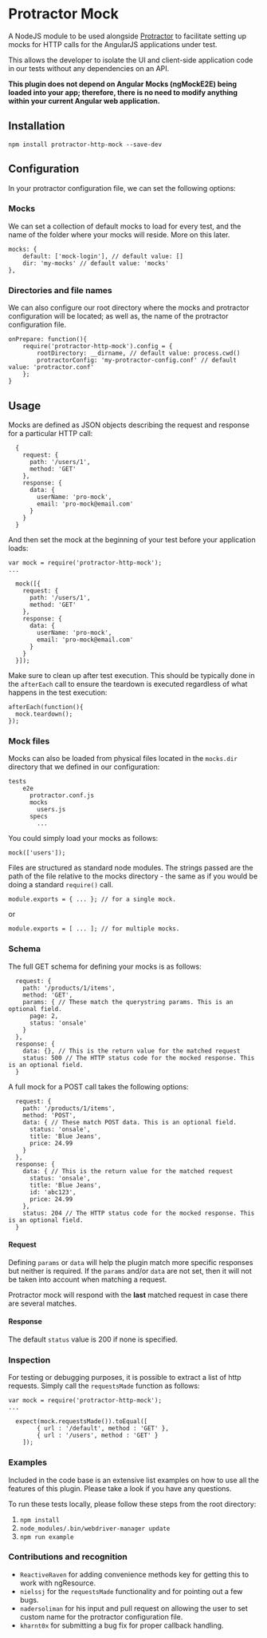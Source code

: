 # Protractor Mock
A NodeJS module to be used alongside [Protractor](https://github.com/angular/protractor) to facilitate setting up mocks for HTTP calls for the AngularJS applications under test. 

This allows the developer to isolate the UI and client-side application code in our tests without any dependencies on an API.

**This plugin does not depend on Angular Mocks (ngMockE2E) being loaded into your app; therefore, there is no need to modify anything within your current Angular web application.**

## Installation
	npm install protractor-http-mock --save-dev
## Configuration
In your protractor configuration file, we can set the following options:

### Mocks
We can set a collection of default mocks to load for every test, and the name of the folder where your mocks will reside. More on this later.

  	mocks: {
    	default: ['mock-login'], // default value: []
    	dir: 'my-mocks' // default value: 'mocks'
  	},

### Directories and file names
We can also configure our root directory where the mocks and protractor configuration will be located; as well as, the name of the protractor configuration file.

  	onPrepare: function(){
    	require('protractor-http-mock').config = {
			rootDirectory: __dirname, // default value: process.cwd()
			protractorConfig: 'my-protractor-config.conf' // default value: 'protractor.conf'
    	};
  	}

## Usage
Mocks are defined as JSON objects describing the request and response for a particular HTTP call:

  	  {
		request: {
	      path: '/users/1',
	      method: 'GET'
	    },
	    response: {
	      data: {
	        userName: 'pro-mock',
	        email: 'pro-mock@email.com'
	      }
	    }
	  }

And then set the mock at the beginning of your test before your application loads:

	var mock = require('protractor-http-mock');
	...

	  mock([{
	    request: {
	      path: '/users/1',
	      method: 'GET'
	    },
	    response: {
	      data: {
	        userName: 'pro-mock',
	        email: 'pro-mock@email.com'
	      }
	    }
	  }]);

Make sure to clean up after test execution. This should be typically done in the `afterEach` call to ensure the teardown is executed regardless of what happens in the test execution:

	afterEach(function(){
	  mock.teardown();
	});

### Mock files
Mocks can also be loaded from physical files located in the `mocks.dir` directory that we defined in our configuration: 

  	tests
	    e2e
	      protractor.conf.js
	      mocks
	        users.js
	      specs
	        ...


You could simply load your mocks as follows:

	mock(['users']);

Files are structured as standard node modules. The strings passed are the path of the file relative to the mocks directory - the same as if you would be doing a standard `require()` call.

	module.exports = { ... }; // for a single mock.

or

	module.exports = [ ... ]; // for multiple mocks.


### Schema
The full GET schema for defining your mocks is as follows:

	  request: {
	    path: '/products/1/items',
	    method: 'GET',
	    params: { // These match the querystring params. This is an optional field.
	      page: 2,
	      status: 'onsale'
	    }
	  },
	  response: {
	    data: {}, // This is the return value for the matched request
	    status: 500 // The HTTP status code for the mocked response. This is an optional field.
	  }

A full mock for a POST call takes the following options:

	  request: {
	    path: '/products/1/items',
	    method: 'POST',
	    data: { // These match POST data. This is an optional field.
	      status: 'onsale',
	      title: 'Blue Jeans',
          price: 24.99
	    }
	  },
	  response: {
	    data: { // This is the return value for the matched request
	      status: 'onsale',
	      title: 'Blue Jeans',
          id: 'abc123',
          price: 24.99
        },
	    status: 204 // The HTTP status code for the mocked response. This is an optional field.
	  }

#### Request
Defining `params` or `data` will help the plugin match more specific responses but neither is required. If the `params` and/or `data` are not set, then it will not be taken into account when matching a request.

Protractor mock will respond with the **last** matched request in case there are several matches.

#### Response
The default `status` value is 200 if none is specified.

### Inspection
For testing or debugging purposes, it is possible to extract a list of http requests. Simply call the `requestsMade` function as follows:

	var mock = require('protractor-http-mock');
	...

	  expect(mock.requestsMade()).toEqual([
			{ url : '/default', method : 'GET' },
			{ url : '/users', method : 'GET' }
		]);
		
### Examples
Included in the code base is an extensive list examples on how to use all the features of this plugin. Please take a look if you have any questions.

To run these tests locally, please follow these steps from the root directory:

1. `npm install`
2. `node_modules/.bin/webdriver-manager update`
3. `npm run example`


### Contributions and recognition

* `ReactiveRaven` for adding convenience methods key for getting this to work with ngResource.
* `nielssj` for the `requestsMade` functionality and for pointing out a few bugs.
* `nadersoliman` for his input and pull request on allowing the user to set custom name for the protractor configuration file.
* `kharnt0x` for submitting a bug fix for proper callback handling.
